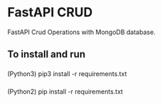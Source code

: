 # FastAPI CRUD 
FastAPI Crud Operations with MongoDB database.
## To install and run
###
(Python3) pip3 install -r requirements.txt
###
(Python2) pip install -r requirements.txt
